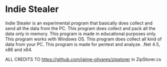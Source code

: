 # Indie Stealer
Indie Stealer is an experimental program that basically does collect and send all the data from the PC. This program does collect and pack all the data only in memory. This program is made in educational purposes only. This program works with Windows OS. This program does collect all kind of data from your PC. This program is made for pentest and analyze. .Net 4.5, x86 and x64. 

ALL CREDITS TO https://github.com/jaime-olivares/zipstorer in ZipStorer.cs
